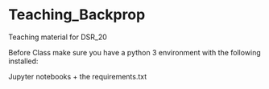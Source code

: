 # Teaching_Backprop
Teaching material for DSR_20

Before Class make sure you have a python 3 environment with the following installed:

Jupyter notebooks + the requirements.txt


